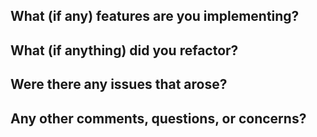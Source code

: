 What (if any) features are you implementing?
 - 

What (if anything) did you refactor?
 - 

Were there any issues that arose?
 -

Any other comments, questions, or concerns?
 - 

